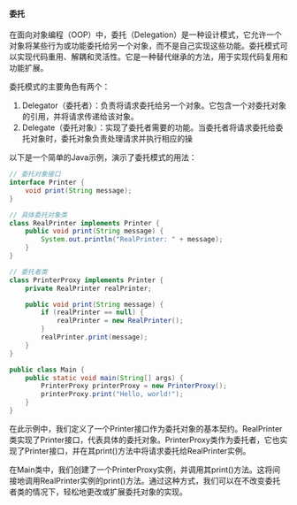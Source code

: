 #### 委托

在面向对象编程（OOP）中，委托（Delegation）是一种设计模式，它允许一个对象将某些行为或功能委托给另一个对象，而不是自己实现这些功能。委托模式可以实现代码重用、解耦和灵活性。它是一种替代继承的方法，用于实现代码复用和功能扩展。

委托模式的主要角色有两个：

1. Delegator（委托者）：负责将请求委托给另一个对象。它包含一个对委托对象的引用，并将请求传递给该对象。
2. Delegate（委托对象）：实现了委托者需要的功能。当委托者将请求委托给委托对象时，委托对象负责处理请求并执行相应的操

以下是一个简单的Java示例，演示了委托模式的用法：

```java
// 委托对象接口
interface Printer {
    void print(String message);
}

// 具体委托对象类
class RealPrinter implements Printer {
    public void print(String message) {
        System.out.println("RealPrinter: " + message);
    }
}

// 委托者类
class PrinterProxy implements Printer {
    private RealPrinter realPrinter;

    public void print(String message) {
        if (realPrinter == null) {
            realPrinter = new RealPrinter();
        }
        realPrinter.print(message);
    }
}

public class Main {
    public static void main(String[] args) {
        PrinterProxy printerProxy = new PrinterProxy();
        printerProxy.print("Hello, world!");
    }
}

```

在此示例中，我们定义了一个Printer接口作为委托对象的基本契约。RealPrinter类实现了Printer接口，代表具体的委托对象。PrinterProxy类作为委托者，它也实现了Printer接口，并在其print()方法中将请求委托给RealPrinter实例。

在Main类中，我们创建了一个PrinterProxy实例，并调用其print()方法。这将间接地调用RealPrinter实例的print()方法。通过这种方式，我们可以在不改变委托者类的情况下，轻松地更改或扩展委托对象的实现。